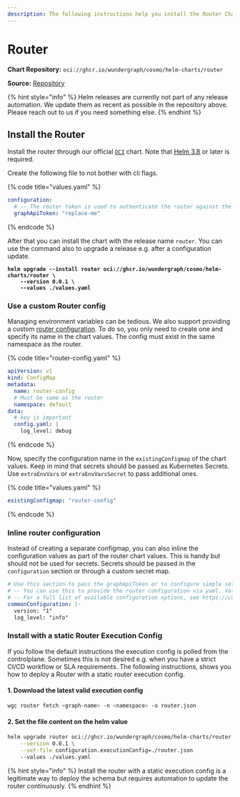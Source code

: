 ```yaml
---
description: The following instructions help you install the Router Chart on Kubernetes.
---
```


# Router

**Chart Repository:** `oci://ghcr.io/wundergraph/cosmo/helm-charts/router`

**Source:** [Repository](https://github.com/wundergraph/cosmo/tree/main/helm/cosmo/charts/router)

{% hint style="info" %}
Helm releases are currently not part of any release automation. We update them as recent as possible in the repository above. Please reach out to us if you need something else.
{% endhint %}

## Install the Router

Install the router through our official [`OCI`](https://helm.sh/docs/topics/registries/) chart. Note that [Helm 3.8](https://helm.sh/docs/topics/registries/) or later is required.

Create the following file to not bother with cli flags.

{% code title="values.yaml" %}
```yaml
configuration:
  # -- The router token is used to authenticate the router against the controlplane (required)
  graphApiToken: "replace-me"
```
{% endcode %}

After that you can install the chart with the release name `router`. You can use the command also to upgrade a release e.g. after a configuration update.

<pre class="language-bash"><code class="lang-bash"><strong>helm upgrade --install router oci://ghcr.io/wundergraph/cosmo/helm-charts/router \
</strong><strong>    --version 0.0.1 \
</strong><strong>    --values ./values.yaml
</strong></code></pre>

### Use a custom Router config

Managing environment variables can be tedious. We also support providing a custom [router configuration](../../../router/configuration.md#config-file). To do so, you only need to create one and specify its name in the chart values. The config must exist in the same namespace as the router.

{% code title="router-config.yaml" %}
```yaml
apiVersion: v1
kind: ConfigMap
metadata:
  name: router-config
  # Must be same as the router
  namespace: default
data:
  # key is important
  config.yaml: |
    log_level: debug
```
{% endcode %}

Now, specify the configuration name in the `existingConfigmap` of the chart values. Keep in mind that secrets should be passed as Kubernetes Secrets. Use `extraEnvVars` or  `extraEnvVarsSecret` to pass additional ones.

{% code title="values.yaml" %}
```yaml
existingConfigmap: "router-config"
```
{% endcode %}

### Inline router configuration

Instead of creating a separate configmap, you can also inline the configuration values as part of the router chart values. This is handy but should not be used for secrets. Secrets should be passed in the `configuration` section or through a custom secret map.

```yaml
# Use this section to pass the graphApiToken or to configure simple settings.
# -- You can use this to provide the router configuration via yaml. Values here have precedence over the configurations section.
# -- For a full list of available configuration options, see https://cosmo-docs.wundergraph.com/router/configuration
commonConfiguration: |-
  version: "1"
  log_level: "info"
```

### Install with a static Router Execution Config

If you follow the default instructions the execution config is polled from the controlplane. Sometimes this is not desired e.g. when you have a strict CI/CD workflow or SLA requirements. The following instructions, shows you how to deploy a Router with a static router execution config.

#### 1. Download the latest valid execution config

```bash
wgc router fetch <graph-name> -n <namespace> -o router.json
```

#### 2. Set the file content on the helm value

```bash
helm upgrade router oci://ghcr.io/wundergraph/cosmo/helm-charts/router \
    --version 0.0.1 \
    --set-file configuration.executionConfig=./router.json
    --values ./values.yaml
```

{% hint style="info" %}
Install the router with a static execution config is a legitimate way to deploy the schema but requires automation to update the router continuously.
{% endhint %}
